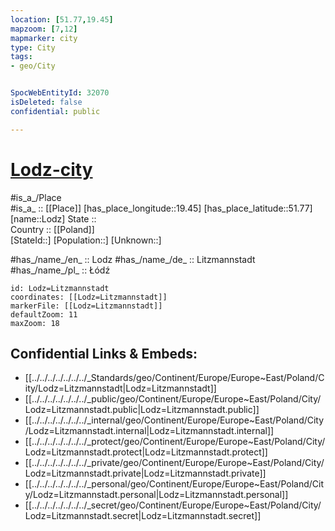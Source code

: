 ```yaml
---
location: [51.77,19.45] 
mapzoom: [7,12] 
mapmarker: city 
type: City
tags:
- geo/City


SpocWebEntityId: 32070
isDeleted: false
confidential: public

---
```


# [Lodz-city](Lodz-city.md) 

#is_a_/Place  
#is_a_ :: [[Place]] 
[has_place_longitude::19.45] 
[has_place_latitude::51.77] 
[name::Lodz] 
State ::  
Country :: [[Poland]]  
[StateId::] 
[Population::] 
[Unknown::] 

#has_/name_/en_ :: Lodz 
#has_/name_/de_ :: Litzmannstadt 
#has_/name_/pl_ :: Łódź 

```leaflet
id: Lodz=Litzmannstadt
coordinates: [[Lodz=Litzmannstadt]] 
markerFile: [[Lodz=Litzmannstadt]] 
defaultZoom: 11 
maxZoom: 18
```


## Confidential Links & Embeds: 
- [[../../../../../../../_Standards/geo/Continent/Europe/Europe~East/Poland/City/Lodz=Litzmannstadt|Lodz=Litzmannstadt]] 
- [[../../../../../../../_public/geo/Continent/Europe/Europe~East/Poland/City/Lodz=Litzmannstadt.public|Lodz=Litzmannstadt.public]] 
- [[../../../../../../../_internal/geo/Continent/Europe/Europe~East/Poland/City/Lodz=Litzmannstadt.internal|Lodz=Litzmannstadt.internal]] 
- [[../../../../../../../_protect/geo/Continent/Europe/Europe~East/Poland/City/Lodz=Litzmannstadt.protect|Lodz=Litzmannstadt.protect]] 
- [[../../../../../../../_private/geo/Continent/Europe/Europe~East/Poland/City/Lodz=Litzmannstadt.private|Lodz=Litzmannstadt.private]] 
- [[../../../../../../../_personal/geo/Continent/Europe/Europe~East/Poland/City/Lodz=Litzmannstadt.personal|Lodz=Litzmannstadt.personal]] 
- [[../../../../../../../_secret/geo/Continent/Europe/Europe~East/Poland/City/Lodz=Litzmannstadt.secret|Lodz=Litzmannstadt.secret]] 
